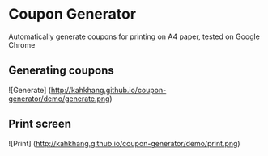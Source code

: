 # Coupon Generator
Automatically generate coupons for printing on A4 paper, tested on Google Chrome

## Generating coupons
![Generate]
(http://kahkhang.github.io/coupon-generator/demo/generate.png)

## Print screen
![Print]
(http://kahkhang.github.io/coupon-generator/demo/print.png)
